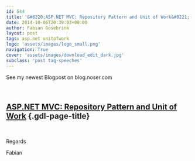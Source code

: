 ```yaml
---
id: 544
title: '&#8220;ASP.NET MVC: Repository Pattern and Unit of Work&#8221; on Noser-Blog'
date: 2014-10-06T20:39:03+00:00
author: Fabian Gosebrink
layout: post
tags: asp.net unitofwork 
logo: 'assets/images/logo_small.png'
navigation: True
cover: 'assets/images/download_edit_dark.jpg'
subclass: 'post tag-speeches'
---
```


See my newest Blogpost on blog.noser.com

&nbsp;

## <a href="http://blog.noser.com/asp-net-mvc-repository-pattern-unit-work/" target="_blank">ASP.NET MVC: Repository Pattern and Unit of Work</a> {.gdl-page-title}

&nbsp;

Regards

Fabian
